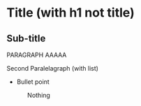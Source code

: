 <head>
<h1>
Title (with h1 not title)
</h1>
<h2>
Sub-title
</h2>
</head>

<body>
<p> PARAGRAPH AAAAA</p>
<p>
Second Paralelagraph (with list)
<ul>
<li>Bullet point</li>
<ol>Nothing</ol>

</p>

<p style="font_family:georgia,garamond,serif;">

</p>


</body>
